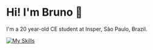 # Hi! I'm Bruno 👋

I'm a 20 year-old CE student at Insper, São Paulo, Brazil.

[![My Skills](https://skillicons.dev/icons?i=c,cpp,python,rust,ocaml)](https://skillicons.dev)
